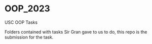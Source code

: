 # OOP_2023
USC OOP Tasks

Folders contained with tasks Sir Gran gave to us to do, this repo is the submission for the task.
